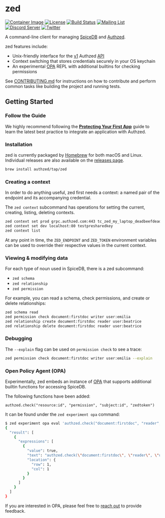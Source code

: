 # zed

[![Container Image](https://img.shields.io/github/v/release/authzed/zed?color=%232496ED&label=container&logo=docker "Container Image")](https://quay.io/repository/authzed/zed?tab=tags)
[![License](https://img.shields.io/badge/license-Apache--2.0-blue.svg)](https://www.apache.org/licenses/LICENSE-2.0.html)
[![Build Status](https://github.com/authzed/zed/workflows/Build%20&%20Test/badge.svg)](https://github.com/authzed/zed/actions)
[![Mailing List](https://img.shields.io/badge/email-google%20groups-4285F4)](https://groups.google.com/g/authzed-oss)
[![Discord Server](https://img.shields.io/discord/844600078504951838?color=7289da&logo=discord "Discord Server")](https://discord.gg/jTysUaxXzM)
[![Twitter](https://img.shields.io/twitter/follow/authzed?color=%23179CF0&logo=twitter&style=flat-square)](https://twitter.com/authzed)

A command-line client for managing [SpiceDB] and [Authzed].

zed features include:

- Unix-friendly interface for the [v1] Authzed [API]
- Context switching that stores credentials securely in your OS keychain
- An experimental [OPA] REPL with additional builtins for checking permissions

See [CONTRIBUTING.md] for instructions on how to contribute and perform common tasks like building the project and running tests.

[spicedb]: https://github.com/authzed/spicedb
[authzed]: https://authzed.com
[v1]: https://buf.build/authzed/api/docs/main/authzed.api.v1
[api]: https://docs.authzed.com/reference/api
[opa]: https://openpolicyagent.org
[contributing.md]: CONTRIBUTING.md

## Getting Started

### Follow the Guide

We highly recommend following the **[Protecting Your First App]** guide to learn the latest best practice to integrate an application with Authzed.

[protecting your first app]: https://docs.authzed.com/guides/first-app

### Installation

zed is currently packaged by [Homebrew] for both macOS and Linux.
Individual releases are also available on the [releases page].

[homebrew]: https://brew.sh
[releases page]: https://github.com/authzed/zed/releases

```sh
brew install authzed/tap/zed
```

### Creating a context

In order to do anything useful, zed first needs a context: a named pair of the endpoint and its accompanying credential.

The `zed context` subcommand has operations for setting the current, creating, listing, deleting contexts.

```sh
zed context set prod grpc.authzed.com:443 tc_zed_my_laptop_deadbeefdeadbeefdeadbeefdeadbeef
zed context set dev localhost:80 testpresharedkey
zed context list
```

At any point in time, the `ZED_ENDPOINT` and `ZED_TOKEN` environment variables can be used to override their respective values in the current context.

### Viewing & modifying data

For each type of noun used in SpiceDB, there is a zed subcommand:

- `zed schema`
- `zed relationship`
- `zed permission`

For example, you can read a schema, check permissions, and create or delete relationships:

```sh
zed schema read
zed permission check document:firstdoc writer user:emilia
zed relationship create document:firstdoc reader user:beatrice
zed relationship delete document:firstdoc reader user:beatrice
```

### Debugging

The `--explain` flag can be used on `permission check` to see a trace:

```sh
zed permission check document:firstdoc writer user:emilia --explain
```

### Open Policy Agent (OPA)

Experimentally, zed embeds an instance of [OPA] that supports additional builtin functions for accessing SpiceDB.

The following functions have been added:

```rego
authzed.check("resource:id", "permission", "subject:id", "zedtoken")
```

It can be found under the `zed experiment opa` command:

```sh
$ zed experiment opa eval 'authzed.check("document:firstdoc", "reader", "user:emilia", "")'
{
  "result": [
    {
      "expressions": [
        {
          "value": true,
          "text": "authzed.check(\"document:firstdoc\", \"reader\", \"user:emilia\", \"\")",
          "location": {
            "row": 1,
            "col": 1
          }
        }
      ]
    }
  ]
}
```

If you are interested in OPA, please feel free to [reach out] to provide feedback.

[reach out]: https://authzed.com/contact/
